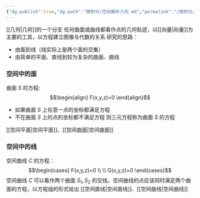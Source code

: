 ```yaml
---
{"dg-publish":true,"dg-path":"微积分/空间解析几何.md","permalink":"/微积分/空间解析几何/","dgPassFrontmatter":true,"noteIcon":"","created":"2024-08-14T01:13:24.811+08:00","updated":"2024-10-09T18:10:08.408+08:00"}
---
```




[[几何\|几何]]的一个分支
任何曲面或曲线都看作点的几何轨迹，以[[向量\|向量]]为主要的工具，以方程建立图像与代数的关系
研究的思路：
- 由面到线（线实际上是两个面的交集）
- 由简单的平面、直线到较为复杂的曲面、曲线
### 空间中的面
曲面 $S$ 的方程:
$$\begin{align}
F(x,y,z)=0
\end{align}$$
- 如果曲面 $S$ 上任意一点的坐标都满足方程
- 不在曲面 $S$ 上的点的坐标都不满足方程
则三元方程称为曲面 $S$ 的方程

[[空间平面\|空间平面]]、[[空间曲面\|空间曲面]]
### 空间中的线
空间曲线 $C$ 的方程：
$$\begin{cases}
F(x,y,z)=0 \\ \\
G(x,y,z)=0
\end{cases}$$
空间曲线 $C$ 可以看作两个曲面 $S_{1},S_{2}$ 的交线，空间曲线的点应该同时满足两个曲面的方程，以方程组的形式给出
[[空间直线\|空间直线]]、[[空间曲线\|空间曲线]]

